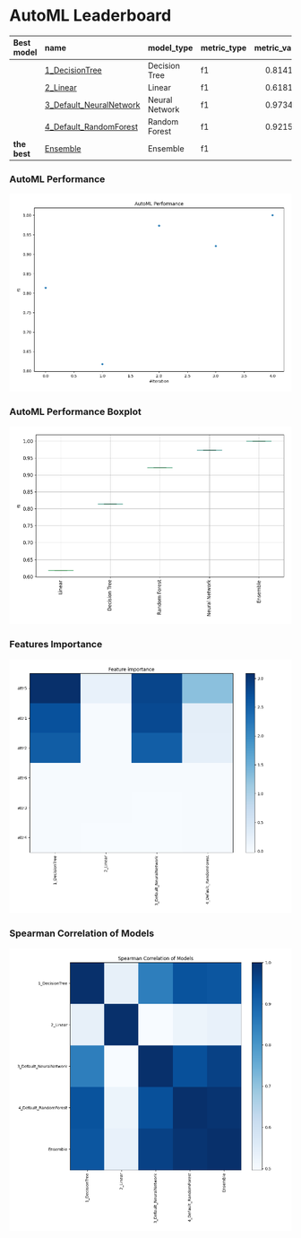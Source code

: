 # AutoML Leaderboard

| Best model   | name                                                         | model_type     | metric_type   |   metric_value |   train_time |
|:-------------|:-------------------------------------------------------------|:---------------|:--------------|---------------:|-------------:|
|              | [1_DecisionTree](1_DecisionTree/README.md)                   | Decision Tree  | f1            |       0.814159 |         3.86 |
|              | [2_Linear](2_Linear/README.md)                               | Linear         | f1            |       0.618182 |         2.54 |
|              | [3_Default_NeuralNetwork](3_Default_NeuralNetwork/README.md) | Neural Network | f1            |       0.973451 |         2.44 |
|              | [4_Default_RandomForest](4_Default_RandomForest/README.md)   | Random Forest  | f1            |       0.921569 |         3.62 |
| **the best** | [Ensemble](Ensemble/README.md)                               | Ensemble       | f1            |       1        |         0.58 |

### AutoML Performance
![AutoML Performance](ldb_performance.png)

### AutoML Performance Boxplot
![AutoML Performance Boxplot](ldb_performance_boxplot.png)

### Features Importance
![features importance across models](features_heatmap.png)



### Spearman Correlation of Models
![models spearman correlation](correlation_heatmap.png)

